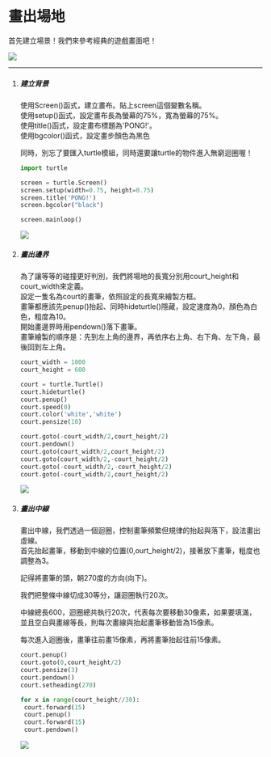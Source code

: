 # 畫出場地

首先建立場景！我們來參考經典的遊戲畫面吧！

![](https://drive.google.com/uc?export=download&id=1ioVQIwvnOejWc2MhYKdIYyffFcS9vWCG)

---

1. ##### 建立背景

   使用Screen\(\)函式，建立畫布。貼上screen這個變數名稱。  
   使用setup\(\)函式，設定畫布長為螢幕的75%，寬為螢幕的75%。  
   使用title\(\)函式，設定畫布標題為'PONG!'。  
   使用bgcolor\(\)函式，設定畫步顏色為黑色

   同時，別忘了要匯入turtle模組，同時還要讓turtle的物件進入無窮迴圈喔！

   ```py
   import turtle

   screen = turtle.Screen()
   screen.setup(width=0.75, height=0.75)
   screen.title('PONG!')
   screen.bgcolor("black")

   screen.mainloop()
   ```

   ![](https://drive.google.com/uc?export=download&id=1Or-QsnsoXPplEekLICenJoqVViRnZ6mr)

2. ##### 畫出邊界

   為了讓等等的碰撞更好判別，我們將場地的長寬分別用court\_height和court\_width來定義。  
   設定一隻名為court的畫筆，依照設定的長寬來繪製方框。  
   畫筆都應該先penup\(\)抬起、同時hideturtle\(\)隱藏，設定速度為0，顏色為白色，粗度為10。  
   開始畫邊界時用pendown\(\)落下畫筆。  
   畫筆繪製的順序是：先到左上角的邊界，再依序右上角、右下角、左下角，最後回到左上角。

   ```py
   court_width = 1000
   court_height = 600

   court = turtle.Turtle()
   court.hideturtle()
   court.penup()
   court.speed(0)
   court.color('white','white')
   court.pensize(10)

   court.goto(-court_width/2,court_height/2)
   court.pendown()
   court.goto(court_width/2,court_height/2)
   court.goto(court_width/2,-court_height/2)
   court.goto(-court_width/2,-court_height/2)
   court.goto(-court_width/2,court_height/2)
   ```

   ![](https://drive.google.com/uc?export=download&id=1PdkzxN_k47F6MolqO9Ro-vsvJnQO3Ve9)

3. ##### 畫出中線

   畫出中線，我們透過一個迴圈，控制畫筆頻繁但規律的抬起與落下，設法畫出虛線。  
   首先抬起畫筆，移動到中線的位置\(0,ourt\_height/2\)，接著放下畫筆，粗度也調整為3。

   記得將畫筆的頭，朝270度的方向\(向下\)。

   我們把整條中線切成30等分，讓迴圈執行20次。

   中線總長600，迴圈總共執行20次，代表每次要移動30像素，如果要填滿，並且空白與畫線等長，則每次畫線與抬起畫筆移動皆為15像素。

   每次進入迴圈後，畫筆往前畫15像素，再將畫筆抬起往前15像素。

   ```py
   court.penup()
   court.goto(0,court_height/2)
   court.pensize(3)
   court.pendown()
   court.setheading(270)

   for x in range(court_height//30):
    court.forward(15)
    court.penup()
    court.forward(15)
    court.pendown()
   ```

   ![](https://drive.google.com/uc?export=download&id=1KwLHnc6-uP141PBDydapupgRcRpqZjWB)



